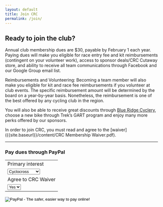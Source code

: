```yaml
---
layout: default
title: Join CRC
permalink: /join/
---
```


## Ready to join the club?

Annual club membership dues are $30, payable by February 1 each year. Paying dues will make you eligible for race entry fee and kit reimbursements (contingent on your volunteer work), access to sponsor deals/CRC Cutaway store, and ability to receive all team communications through Facebook and our Google Group email list.  

Reimbursements and Volunteering: Becoming a team member will also make you eligible for kit and race fee reimbursements if you volunteer at club events. The specific reimbursement amount will be determined by the board on a year-by-year basis. Nonetheless, the reimbursement is one of the best offered by any cycling club in the region.

You will also be able to receive great discounts through [Blue Ridge Cyclery](https://www.blueridgecyclery.com/), choose a new bike through Trek’s GART program and enjoy many more perks offered by our sponsors.

In order to join CRC, you must read and agree to the [waiver]({{site.baseurl}}/content/CRC Membership Waiver.pdf).

<hr/>

### Pay dues through PayPal

<form action="https://www.paypal.com/cgi-bin/webscr" method="post" target="_top">
<input type="hidden" name="cmd" value="_s-xclick">
<input type="hidden" name="hosted_button_id" value="XQE9Q5NXJPZ44">
<table>
<tr><td><input type="hidden" name="on0" value="Primary interest">Primary interest</td></tr><tr><td><select name="os0">
	<option value="Cyclocross">Cyclocross </option>
	<option value="Gravel">Gravel </option>
	<option value="Mountain Bike">Mountain Bike </option>
	<option value="Road">Road </option>
	<option value="Triathlon">Triathlon </option>
</select> </td></tr>
<tr><td><input type="hidden" name="on1" value="Agree to CRC Waiver">Agree to CRC Waiver</td></tr><tr><td><select name="os1">
	<option value="Yes">Yes </option>
</select> </td></tr>
</table>
<input type="image" src="https://www.paypalobjects.com/en_US/i/btn/btn_paynow_LG.gif" border="0" name="submit" alt="PayPal - The safer, easier way to pay online!">
<img alt="" border="0" src="https://www.paypalobjects.com/en_US/i/scr/pixel.gif" width="1" height="1">
</form>